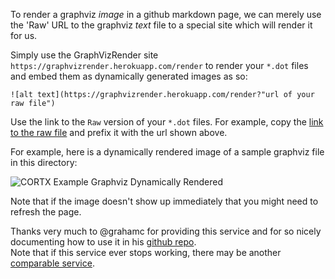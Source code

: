To render a graphviz _image_ in a github markdown page, we can merely use the 'Raw' URL to the graphviz _text_ file to a special site which will render it for us.

Simply use the GraphVizRender site `https://graphvizrender.herokuapp.com/render` to render your `*.dot` files and embed them as dynamically generated images as so:

```
![alt text](https://graphvizrender.herokuapp.com/render?"url of your raw file")
``` 

Use the link to the `Raw` version of your `*.dot` files. For example, copy the [link to the raw file](https://raw.githubusercontent.com/seagate/cortx/main/doc/images/graphviz/example.dot) and prefix it with the url shown above.

For example, here is a dynamically rendered image of a sample graphviz file in this directory:

![CORTX Example Graphviz Dynamically Rendered](https://graphvizrender.herokuapp.com/render?url=https://raw.githubusercontent.com/seagate/cortx/main/doc/images/graphviz/example.dot)

Note that if the image doesn't show up immediately that you might need to refresh the page.

Thanks very much to @grahamc for providing this service and for so nicely documenting how to use it in his [github repo](https://github.com/grahamc/graphvizrender).  
Note that if this service ever stops working, there may be another [comparable service](https://github.com/TLmaK0/gravizo).
